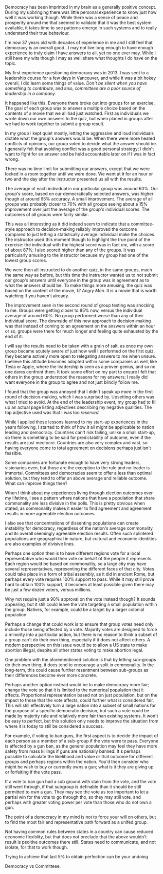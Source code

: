 Democracy has been imprinted in my brain as a generally positive concept. During my upbringing there was little personal experience to know just how well it was working though. While there was a sense of peace and prosperity around me that seemed to validate that it was the best system available, it takes time to see patterns emerge in such systems and to really understand their true behaviour.  

  

I'm now 37 years old with decades of experience in me and I still feel that democracy is an overall good.. I may not live long enough to have enough experience to truly claim I have answers to all, yet no one ever may. While I still have my wits though I may as well share what thoughts I do have on the topic.  

  

My first experience questioning democracy was in 2013. I was sent to a leadership course for a few days in Vancouver, and while it was a bit hokey overall, I did learn some things of value. *Don't be silent when you have something to contribute*, and also, *committees are a poor source of leadership in a company.*  

  

It happened like this. Everyone there broke out into groups for an exercise. The goal of each group was to answer a multiple choice based on the contents of a movie that we all had just watched. First as individuals we wrote down our own answers to the quiz, but when placed in groups after we had to work together to submit a group result.  

  

In my group I kept quiet mostly, letting the aggressive and loud individuals dictate what the group's answers would be. When there were more heated conflicts of opinions, our group voted to decide what the answer should be. I generally felt that avoiding conflict was a good personal strategy; I didn't want to fight for an answer and be held accountable later on if I was in fact wrong.  

  

There was no time limit for submitting our answers, except that we were locked in a room together until we were done. We went at it for an hour or two and the day after the instructor presented us all with the results.  

  

The average of each individual in our particular group was around 60%. Our group's score, based on our democratically selected answers, was higher though at around 65% accuracy. A small improvement. The average of all groups was probably closer to 70% with all groups seeing about a 15% improvement over just the average of the group's individual scores. The outcomes of all groups were fairly similar.  

  

This was all interesting as it did indeed seem to indicate that a committee-style approach to decision-making reliably improved the outcome compared to just letting a statistically average individual make the choices. The instructor used this moment though to highlight the true point of the exercise: the individual with the highest score was in fact *me*, with a score of about 87%; I also scored higher than any of the groups. It was particularly amusing to the instructor because my group had one of the lowest group scores.  

  

We were then all instructed to do another quiz, in the same groups, much the same way as before, but this time the instructor wanted us to not submit our group's answers until everyone in the group was in agreement as to what the answers should be. To make things more amusing, the quiz was based on the content of the movie, *12 Angry Men*. It is a movie that is worth watching if you haven't already.  

  

The improvement seen in the second round of group testing was shocking to me. Groups were getting closer to 85% now, versus the individual average of around 60%. No group performed worse than any of their individual score. The downside of this new approach to decision-making was that instead of coming to an agreement on the answers within an hour or so, groups were there for much longer and feeling quite exhausted by the end of it.  

  

I will say the results need to be taken with a grain of salt, as once my own group became acutely aware of just how well I performed on the first quiz, they became actively more open to relegating answers to me when unsure. I believe this attitude becomes adopted within some companies as well, like Tesla or Apple, where the leadership is seen as a proven genius, and so no one dares confront them. It took some effort on my part to ensure I felt that others in the group understood the reasons for my answers; I really did want everyone in the group to agree and not just blindly follow me.  

  

I found that the group was annoyed that I didn't speak up more in the first round of decision-making, which I was surprised by. Upsetting others was what I tried to avoid. At the end of the leadership event, my group had to fill up an actual page listing adjectives describing my negative qualities. The top adjective used was that I was too *reserved.*  

  

While I applied those lessons learned to my start-up experiences in the years following, I started to think of how it all might be applicable to nation leading and democracy. Countries can't risk failing, unlike a small start-up, so there is something to be said for predictability of outcome, even if the results are just mediocre. Countries are also very complex and vast, so having everyone come to total agreement on decisions perhaps just isn't feasible.  

  

Some companies are fortunate enough to have very strong leaders, visionaries even, but those are the exception to the rule and no leader is immortal. Committees and democracies seem to offer a less than optimal solution, but they tend to offer an above average and reliable outcome. What can improve things then?  

  

When I think about my experiences living through election outcomes over my lifetime, I see a pattern where nations that have a population that share commonality are less divisive in the polls. This is pretty obvious when stated, as commonality makes it easier to find agreement and agreement results in more agreeable election outcomes.   

  

I also see that concentrations of dissenting 
populations can create instability for democracy, regardless of 
the nation's average commonality and its overall seemingly agreeable election results. Often such splintered populations are geographical in nature, but cultural and economic identities are also examples of divisive lines.  

  

Perhaps one option then is to have different regions vote for a local representative who would then vote on behalf of the people it represents. Each region would be based on commonality, so a large city may have several representatives, representing the different faces of that city. Votes could take place in a form of tribal assembly, as it did in ancient Rome, but perhaps every vote requires 100% support to pass. While it may still prove hard to obtain 100% support, it becomes at least possible given there may be just a few dozen voters, versus millions.  

  

Why not require just a 90% approval 
on the vote instead though? It sounds appealing, but it still could leave the vote targeting a 
small population within the group. Natives, for example, could be a target by a larger colonial population   

  

Perhaps a change that could work is to ensure that group votes need only include those being affected by a vote. Majority votes are designed to force a minority into a particular action, but there is no reason to think a subset of a group can't do their own thing, especially if it does not affect others. A modern perspective on this issue would be to allow a US state to make abortion illegal, despite all other states voting to make abortion legal.  

  

One problem with the aforementioned solution is that by letting sub-groups do their own thing, it does tend to encourage a split in commonality. In the long-term, this could cause further resentment between sub-groups as their differences become ever more concrete.   

  

Perhaps another option instead would be to make democracy more fair; change the vote so that it is limited to 
the numerical population that it affects. Proportional 
representation based not on just population, but on the impact to those that the vote affects, could further what is considered fair.  This will still effectively turn a large nation into a subset of small nations for the 
purpose of a specific democratic decision, but such a vote could be made by majority rule and relatively more fair than existing systems. It won't be easy to perfect, 
but this solution only needs to improve the situation from where it is today to still be 
considered a success.  

  


For example, if voting to ban guns, the first aspect is to decide the impact of each person as a member of a sub-group if the vote were to pass. Everyone is affected by a gun ban, as the general population may feel they have more safety from mass killings if guns are nationally banned. It's perhaps possible to calculate the likelihood and value or that outcome for different groups and perhaps regions within the nation. You'd then consider who might be wish to buy or currently owns a gun; what is it they are giving up or forfeiting if the vote pass.
  

If
 a vote to ban gun had a sub ground with stain from the vote, and the 
vote still went through, if that subgroup is definable than it should be
 still permitted to own a gun. They may see the vote as too important to
 let a partial win for the vote to go through tho, so they may still 
vote, and perhaps with greater voting power per vote than those who do 
not own a gun.  

  

The point of a democracy in my mind is not to force your will on others, but to find the most fair and representative path forward as a unifed group.  

  

Not having common rules between states in a country can cause reduced economic flexiblity, but that does not preclude that the above wouldn't result is psoitive outcomes there still. States need to communicate, and not isolate, for that to work though.  

  

Trying to achieve that last 5% to obtain perfection can be your undoing  

  

Democracy vs Committeee.